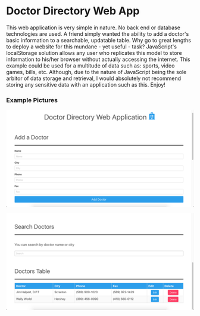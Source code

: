 # Doctor Directory Web App

This web application is very simple in nature.  No back end or database technologies are used.  A friend simply wanted the ability to add a doctor's basic information to a searchable, updatable table.  Why go to great lengths to deploy a website for this mundane - yet useful - task?  JavaScript's localStorage solution allows any user who replicates this model to store information to his/her browser without actually accessing the internet.  This example could be used for a multitude of data such as: sports, video games, bills, etc.  Although, due to the nature of JavaScript being the sole arbitor of data storage and retrieval, I would absolutely not recommend storing any sensitive data with an application such as this. Enjoy!

### Example Pictures

![Add a Doctor](https://github.com/thenicknash/doctor-directory-web-app/blob/master/images/add-a-doctor.png)

![Doctor Directory](https://github.com/thenicknash/doctor-directory-web-app/blob/master/images/doctor-directory.png)
